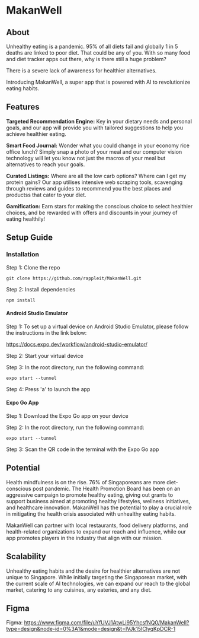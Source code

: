 # MakanWell

## About

 Unhealthy eating is a pandemic. 95% of all diets fail and globally 1 in 5 deaths are linked to poor diet. That could be any of you. With so many food and diet tracker apps out there, why is there still a huge problem?

There is a severe lack of awareness for healthier alternatives.

Introducing MakanWell, a super app that is powered with AI to revolutionize eating habits.

## Features

**Targeted Recommendation Engine:** Key in your dietary needs and personal goals, and our app will provide you with tailored suggestions to help you achieve healthier eating.

**Smart Food Journal:** Wonder what you could change in your economy rice office lunch? Simply snap a photo of your meal and our computer vision technology will let you know not just the macros of your meal but alternatives to reach your goals.

**Curated Listings:** Where are all the low carb options? Where can I get my protein gains? Our app utilises intensive web scraping tools, scavenging through reviews and guides to recommend you the best places and productss that cater to your diet.

**Gamification:** Earn stars for making the conscious choice to select healthier choices, and be rewarded with offers and discounts in your journey of eating healthily!

## Setup Guide

### Installation

Step 1: Clone the repo
```
git clone https://github.com/rappleit/MakanWell.git
```
Step 2: Install dependencies
```
npm install
```

#### Android Studio Emulator

Step 1: To set up a virtual device on Android Studio Emulator, please follow the instructions in the link below:


https://docs.expo.dev/workflow/android-studio-emulator/

Step 2: Start your virtual device

Step 3: In the root directory, run the following command:

``` expo start --tunnel ```

Step 4: Press 'a' to launch the app

#### Expo Go App

Step 1: Download the Expo Go app on your device

Step 2: In the root directory, run the following command:

``` expo start --tunnel ```

Step 3: Scan the QR code in the terminal with the Expo Go app


## Potential

Health mindfulness is on the rise. 76% of Singaporeans are more diet-conscious post pandemic. The Health Promotion Board has been on an aggressive campaign to promote healthy eating, giving out grants to support business aimed at promoting healthy lifestyles, wellness initiatives, and healthcare innovation. MakanWell has the potential to play a crucial role in mitigating the health crisis associated with unhealthy eating habits.

MakanWell can partner with local restaurants, food delivery platforms, and health-related organizations to expand our reach and influence, while our app promotes players in the industry that align with our mission.

## Scalability

Unhealthy eating habits and the desire for healthier alternatives are not unique to Singapore. While initially targeting the Singaporean market, with the current scale of AI technologies, we can expand our reach to the global market, catering to any cuisines, any eateries, and any diet.

## Figma

Figma: https://www.figma.com/file/uYfUVJ1AtwLi95YhcsfNQ0/MakanWell?type=design&node-id=0%3A1&mode=design&t=IVJk15IClyqKpDCR-1
